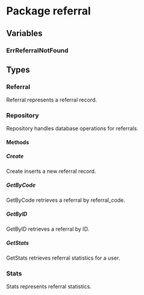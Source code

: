 # Package referral

## Variables

### ErrReferralNotFound

## Types

### Referral

Referral represents a referral record.

### Repository

Repository handles database operations for referrals.

#### Methods

##### Create

Create inserts a new referral record.

##### GetByCode

GetByCode retrieves a referral by referral_code.

##### GetByID

GetByID retrieves a referral by ID.

##### GetStats

GetStats retrieves referral statistics for a user.

### Stats

Stats represents referral statistics.
